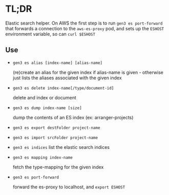# TL;DR

Elastic search helper.
On AWS the first step is to run `gen3 es port-forward` that forwards
a connection to the `aws-es-proxy` pod, and sets up the `ESHOST`
environment variable, so can `curl $ESHOST`

## Use

* `gen3 es alias [index-name] [alias-name]`

  (re)create an alias for the given index if alias-name is given - 
  otherwise just lists the aliases associated with the given index
* `gen3 es delete index-name[/type/document-id]`

    delete and index or document

* `gen3 es dump index-name [size]`
    
    dump the contents of an ES index (ex: arranger-projects)
  
* `gen3 es export destFolder project-name`
* `gen3 es import srcFolder project-name`

* `gen3 es indices`
  list the elastic search indices
  
* `gen3 es mapping index-name`

    fetch the type-mapping for the given index

* `gen3 es port-forward`

  forward the es-proxy to localhost, and `export ESHOST`

